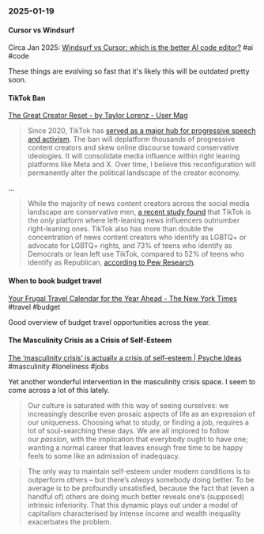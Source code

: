 ### 2025-01-19
#### Cursor vs Windsurf
Circa Jan 2025: [Windsurf vs Cursor: which is the better AI code editor?](https://www.builder.io/blog/windsurf-vs-cursor) #ai #code 

These things are evolving so fast that it's likely this will be outdated pretty soon.

#### TikTok Ban
[The Great Creator Reset - by Taylor Lorenz - User Mag](https://www.usermag.co/p/the-great-creator-reset)

> Since 2020, TikTok has [served as a major hub for progressive speech and activism](https://archive.ph/5IHAw#selection-1553.182-1561.161). The ban will deplatform thousands of progressive content creators and skew online discourse toward conservative ideologies. It will consolidate media influence within right leaning platforms like Meta and X. Over time, I believe this reconfiguration will permanently alter the political landscape of the creator economy.

…

> While the majority of news content creators across the social media landscape are conservative men, [a recent study found](https://www.usermag.co/p/the-majority-of-news-influencers) that TikTok is the _only_ platform where left-leaning news influencers outnumber right-leaning ones. TikTok also has more than double the concentration of news content creators who identify as LGBTQ+ or advocate for LGBTQ+ rights, and 73% of teens who identify as Democrats or lean left use TikTok, compared to 52% of teens who identify as Republican, [according to Pew Research](https://www.pewresearch.org/internet/2024/12/12/teens-social-media-and-technology-2024/?utm_source=chatgpt.com).

#### When to book budget travel
[Your Frugal Travel Calendar for the Year Ahead - The New York Times](https://www.nytimes.com/2025/01/13/travel/when-to-book-budget-travel.html) #travel #budget

Good overview of budget travel opportunities across the year. 

#### The Masculinity Crisis as a Crisis of Self-Esteem
[The ‘masculinity crisis’ is actually a crisis of self-esteem \| Psyche Ideas](https://psyche.co/ideas/the-masculinity-crisis-is-actually-a-crisis-of-self-esteem) #masculinity #loneliness #jobs 

Yet another wonderful intervention in the masculinity crisis space. I seem to come across a lot of this lately.

> Our culture is saturated with this way of seeing ourselves: we increasingly describe even prosaic aspects of life as an expression of our uniqueness. Choosing what to study, or finding a job, requires a lot of soul-searching these days. We are all implored to follow our _passion_, with the implication that everybody ought to have one; wanting a normal career that leaves enough free time to be happy feels to some like an admission of inadequacy.

> The only way to maintain self-esteem under modern conditions is to outperform others – but there’s _always_ somebody doing better. To be average is to be profoundly unsatisfied, because the fact that (even a handful of) others are doing much better reveals one’s (supposed) intrinsic inferiority. That this dynamic plays out under a model of capitalism characterised by intense income and wealth inequality exacerbates the problem.
> 
>